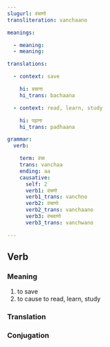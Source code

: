 ```yaml
---
slugurl: वंचाणो
transliteration: vanchaano

meanings:

  - meaning: 
  - meaning: 

translations:

  - context: save

    hi: बचाना
    hi_trans: bachaana

  - context: read, learn, study

    hi: पढ़ाना
    hi_trans: padhaana

grammar: 
  verb:

    term: वंचा
    trans: vanchaa
    ending: aa
    causative: 
      self: 2
      verb1: वंचणो
      verb1_trans: vanchno
      verb2: वंचाणो
      verb2_trans: vanchaano
      verb3: वंचवाणो
      verb3_trans: vanchwano

---
```


## Verb

<!-- <fos :grammar="grammar" ></fos> -->

### Meaning

1. to save
2. to cause to read, learn, study

### Translation

<translation :translation="translations" ></translation>

### Conjugation

<verb-conj :grammar="grammar" ></verb-conj>
